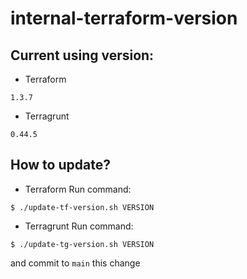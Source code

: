 # internal-terraform-version

## Current using version:
- Terraform
```
1.3.7
```
- Terragrunt
```
0.44.5
```

## How to update?

- Terraform
Run command:
```
$ ./update-tf-version.sh VERSION
```

- Terragrunt
Run command:
```
$ ./update-tg-version.sh VERSION
```

and commit to `main` this change

